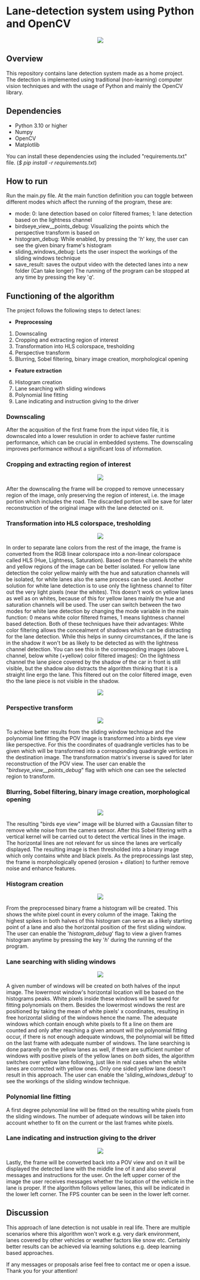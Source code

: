 # Lane-detection system using Python and OpenCV

<p align="center">
    <img src="https://user-images.githubusercontent.com/98428367/211877265-3d5878a8-62fb-41af-8cf2-2613b83a06f2.png">
</p>

## Overview
This repository contains lane detection system made as a home project. The detection is implemented using traditional (non-learning) computer vision techniques and with the usage of Python and mainly the OpenCV library.

## Dependencies

* Python 3.10 or higher
* Numpy
* OpenCV
* Matplotlib

You can install these dependencies using the included "requirements.txt" file. (*$ pip install -r requirements.txt*)

## How to run
Run the main.py file. 
At the main function definition you can toggle between different modes which affect the running of the program, these are:
* mode: 0: lane detection based on color filtered frames; 1: lane detection based on the lightness channel
* birdseye_view__points_debug: Visualizing the points which the perspective transform is based on
* histogram_debug: While enabled, by pressing the '*h*' key, the user can see the given binary frame's histogram
* sliding_windows_debug: Lets the user inspect the workings of the sliding windows technique
* save_result: saves the output video with the detected lanes into a new folder (Can take longer)
The running of the program can be stopped at any time by pressing the key '*q*'.

## Functioning of the algorithm
The project follows the following steps to detect lanes:
* **Preprocessing**
1. Downscaling
2. Cropping and extracting region of interest
3. Transformation into HLS colorspace, tresholding
4. Perspective transform
5. Blurring, Sobel filtering, binary image creation, morphological opening
* **Feature extraction**
6. Histogram creation
7. Lane searching with sliding windows
8. Polynomial line fitting
9. Lane indicating and instruction giving to the driver

### Downscaling
After the acqusition of the first frame from the input video file, it is downscaled into a lower resulution in order to achieve faster runtime performance, which can be crucial in embedded systems. The downscaling improves performance without a significant loss of information.

### Cropping and extracting region of interest

<p align="center">
    <img src="https://user-images.githubusercontent.com/98428367/212109803-f3feef85-3098-4b41-9b35-061d9b7291ee.png">
</p>

After the downscaling the frame will be cropped to remove unnecessary region of the image, only preserving the region of interest, i.e. the image portion which includes the road. The discarded portion will be save for later reconstruction of the original image with the lane detected on it.

### Transformation into HLS colorspace, tresholding

<p align="center">
    <img src="https://user-images.githubusercontent.com/98428367/212110239-495acc6e-d96a-4291-af3a-ea9a432decf5.png">
</p>

In order to separate lane colors from the rest of the image, the frame is converted from the RGB linear colorspace into a non-linear colorspace called HLS (Hue, Lightness, Saturation). Based on these channels the white and yellow regions of the image can be better isolated. For yellow lane detection the color yellow mainly with the hue and saturation channels will be isolated, for white lanes also the same process can be used. Another solution for white lane detection is to use only the lightness channel to filter out the very light pixels (near the whites). This doesn't work on yellow lanes as well as on whites, because of this for yellow lanes mainly the hue and saturation channels will be used.
The user can switch between the two modes for white lane detection by changing the mode variable in the main function: 0 means white color filtered frames, 1 means lightness channel based detection. Both of these techniques have their advantages:
White color filtering allows the concealment of shadows which can be distracting for the lane detection. While this helps in sunny circumstances, if the lane is in the shadow it won't be as likely to be detected as with the lightness channel detection. You can see this in the corresponding images (above L channel, below white (+yellow) color filtered images): On the lightness channel the lane piece covered by the shadow of the car in front is still visible, but the shadow also distracts the algorithm thinking that it is a straight line ergo the lane. This filtered out on the color filtered image, even tho the lane piece is not visible in the shadow.

<p align="center">
    <img src="https://user-images.githubusercontent.com/98428367/212061521-7737783a-1a15-41ae-a8c9-bd372888a51f.png">
</p>

### Perspective transform

<p align="center">
    <img src="https://user-images.githubusercontent.com/98428367/212156102-87dca140-3722-4b5a-84df-9b08c0cb7d00.png">
</p>

To achieve better results from the sliding window technique and the polynomial line fitting the POV image is transformed into a birds eye view like perspective. For this the coordinates of quadrangle verticles has to be given which will be transformed into a corresponding quadrangle vertices in the destination image.
The transformation matrix's inverse is saved for later reconstruction of the POV view. The user can enable the "*birdseye_view__points_debug*" flag with which one can see the selected region to transform.

### Blurring, Sobel filtering, binary image creation, morphological opening
<p align="center">
    <img src="https://user-images.githubusercontent.com/98428367/212156579-a0484b20-57c4-4a14-990a-d09eb2f6da04.png">
</p>

The resulting "birds eye view" image will be blurred with a Gaussian filter to remove white noise from the camera sensor. After this Sobel filtering with a vertical kernel will be carried out to detect the vertical lines in the image. The horizontal lines are not relevant for us since the lanes are vertically displayed.
The resulting image is then thresholded into a binary image which only contains white and black pixels. As the preprocessings last step, the frame is morphologically opened (erosion + dilation) to further remove noise and enhance features.


### Histogram creation
<p align="center">
    <img src="https://user-images.githubusercontent.com/98428367/212157001-31cba9b3-8314-43ff-a075-12f6d70e319c.png">
</p>

From the preprocessed binary frame a histogram will be created. This shows the white pixel count in every column of the image. Taking the highest spikes in both halves of this histogram can serve as a likely starting point of a lane and also the horizontal position of the first sliding window.
The user can enable the '*histogram_debug*' flag to view a given frames histogram anytime by pressing the key '*h*' during the running of the program.

### Lane searching with sliding windows

<p align="center">
    <img src="https://user-images.githubusercontent.com/98428367/212156849-c292ec5b-4c34-471b-82d7-bcbf9b8225e0.png">
</p>

A given number of windows will be created on both halves of the input image. The lowermost window's horizontal location will be based on the histograms peaks. White pixels inside these windows will be saved for fitting polynomials on them. Besides the lowermost windows the rest are positioned by taking the mean of white pixels' x coordinates, resulting in free horizontal sliding of the windows hence the name.
The adequate windows which contain enough white pixels to fit a line on them are counted and only after reaching a given amount will the polynomial fitting occur, if there is not enough adequate windows, the polynomial will be fitted on the last frame with adequate number of windows. The lane searching is done pararelly on the yellow lanes as well, if there are sufficient number of windows with positive pixels of the yellow lanes on *both* sides, the algorithm switches over yellow lane following, just like in real cases when the white lanes are corrected with yellow ones. Only one sided yellow lane doesn't result in this approach.
The user can enable the '*sliding_windows_debug*' to see the workings of the sliding window technique.

### Polynomial line fitting
A first degree polynomial line will be fitted on the resulting white pixels from the sliding windows. The number of adequate windows will be taken into account whether to fit on the current or the last frames white pixels.

### Lane indicating and instruction giving to the driver
<p align="center">
    <img src="https://user-images.githubusercontent.com/98428367/212157351-77bf7661-3e9d-4416-8e1c-d64efcb86add.png">
</p>

Lastly, the frame will be converted back into a POV view and on it will be displayed the detected lane with the middle line of it and also several messages and instructions for the user. On the left upper corner of the image the user receives messages whether the location of the vehicle in the lane is proper. If the algorithm follows yellow lanes, this will be indicated in the lower left corner. The FPS counter can be seen in the lower left corner.

## Discussion
This approach of lane detection is not usable in real life. There are multiple scenarios where this algorithm won't work e.g. very dark environment, lanes covered by other vehicles or weather factors like snow etc. Certainly better results can be achieved via learning solutions e.g. deep learning based approaches.

If any messages or proposals arise feel free to contact me or open a issue.
Thank you for your attention!
